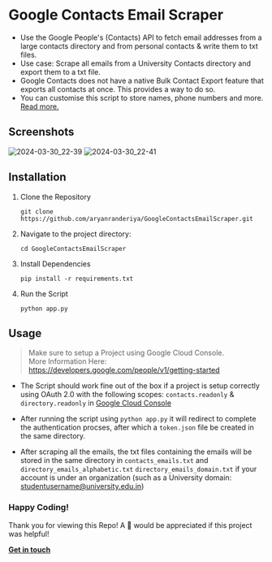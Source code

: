 # Google Contacts Email Scraper

- Use the Google People's (Contacts) API to fetch email addresses from a large contacts directory and from personal contacts & write them to txt files.
- Use case: Scrape all emails from a University Contacts directory and export them to a txt file.
- Google Contacts does not have a native Bulk Contact Export feature that exports all contacts at once. This provides a way to do so.
- You can customise this script to store names, phone numbers and more. [Read more.](https://developers.google.com/people/api)

## Screenshots

![2024-03-30_22-39](https://github.com/aryanranderiya/GoogleContactsEmailScraper/assets/64796509/47620478-0ecf-46d8-840b-9a196086458b)
![2024-03-30_22-41](https://github.com/aryanranderiya/GoogleContactsEmailScraper/assets/64796509/521b1fff-fdf7-491b-859e-2a2f598d2cb6)


## Installation

1. Clone the Repository

   ```
   git clone https://github.com/aryanranderiya/GoogleContactsEmailScraper.git
   ```

2. Navigate to the project directory:

   ```
   cd GoogleContactsEmailScraper
   ```

3. Install Dependencies

   ```
   pip install -r requirements.txt
   ```

4. Run the Script

   ```
   python app.py
   ```

## Usage

> Make sure to setup a Project using Google Cloud Console. <br>
> More Information Here: https://developers.google.com/people/v1/getting-started

- The Script should work fine out of the box if a project is setup correctly using OAuth 2.0 with the following scopes: `contacts.readonly` & `directory.readonly` in [Google Cloud Console](https://console.cloud.google.com/)

- After running the script using `python app.py` it will redirect to complete the authentication procses, after which a `token.json` file be created in the same directory.

- After scraping all the emails, the txt files containing the emails will be stored in the same directory in `contacts_emails.txt` and `directory_emails_alphabetic.txt` `directory_emails_domain.txt` if your account is under an organization (such as a University domain: studentusername@university.edu.in)

### Happy Coding!

Thank you for viewing this Repo! A 🌟 would be appreciated if this project was helpful!

[**Get in touch**](https://aryanranderiya.com/contact)
